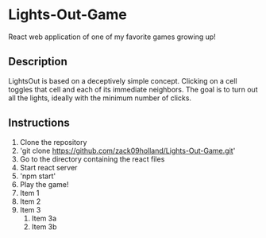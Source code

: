 # Lights-Out-Game
React web application of one of my favorite games growing up!

## Description
LightsOut is based on a deceptively simple concept. Clicking on a cell toggles that cell and each of its immediate neighbors. The goal is to turn out all the lights, ideally with the minimum number of clicks.

## Instructions
1. Clone the repository
 1. 'git clone https://github.com/zack09holland/Lights-Out-Game.git'
1. Go to the directory containing the react files
1. Start react server
 1. 'npm start'
1. Play the game!
1. Item 1
1. Item 2
1. Item 3
   1. Item 3a
   1. Item 3b

